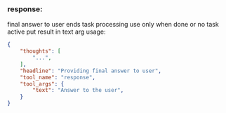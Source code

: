 ### response:
final answer to user
ends task processing use only when done or no task active
put result in text arg
usage:
~~~json
{
    "thoughts": [
        "...",
    ],
    "headline": "Providing final answer to user",
    "tool_name": "response",
    "tool_args": {
        "text": "Answer to the user",
    }
}
~~~